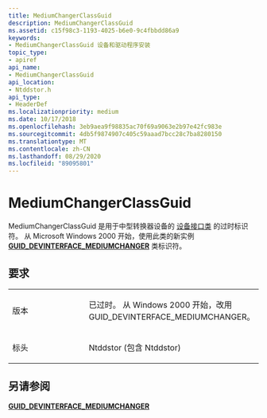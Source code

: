 ```yaml
---
title: MediumChangerClassGuid
description: MediumChangerClassGuid
ms.assetid: c15f98c3-1193-4025-b6e0-9c4fbbdd86a9
keywords:
- MediumChangerClassGuid 设备和驱动程序安装
topic_type:
- apiref
api_name:
- MediumChangerClassGuid
api_location:
- Ntddstor.h
api_type:
- HeaderDef
ms.localizationpriority: medium
ms.date: 10/17/2018
ms.openlocfilehash: 3eb9aea9f98835ac70f69a9063e2b97e42fc983e
ms.sourcegitcommit: 4db5f9874907c405c59aaad7bcc28c7ba8280150
ms.translationtype: MT
ms.contentlocale: zh-CN
ms.lasthandoff: 08/29/2020
ms.locfileid: "89095801"
---
```

# <a name="mediumchangerclassguid"></a>MediumChangerClassGuid


MediumChangerClassGuid 是用于中型转换器设备的 [设备接口类](./overview-of-device-interface-classes.md) 的过时标识符。 从 Microsoft Windows 2000 开始，使用此类的新实例 [**GUID_DEVINTERFACE_MEDIUMCHANGER**](guid-devinterface-cdchanger.md) 类标识符。

<a name="requirements"></a>要求
------------

<table>
<colgroup>
<col width="50%" />
<col width="50%" />
</colgroup>
<tbody>
<tr class="odd">
<td align="left"><p>版本</p></td>
<td align="left"><p>已过时。 从 Windows 2000 开始，改用 GUID_DEVINTERFACE_MEDIUMCHANGER。</p></td>
</tr>
<tr class="even">
<td align="left"><p>标头</p></td>
<td align="left">Ntddstor (包含 Ntddstor) </td>
</tr>
</tbody>
</table>

## <a name="see-also"></a>另请参阅


[**GUID_DEVINTERFACE_MEDIUMCHANGER**](guid-devinterface-cdchanger.md)

 


